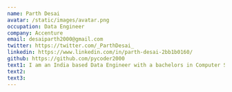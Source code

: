 ```yaml
---
name: Parth Desai
avatar: /static/images/avatar.png
occupation: Data Engineer
company: Accenture
email: desaiparth2000@gmail.com
twitter: https://twitter.com/_ParthDesai_
linkedin: https://www.linkedin.com/in/parth-desai-2bb1b0160/
github: https://github.com/pycoder2000
text1: I am an India based Data Engineer with a bachelors in Computer Science. I am passionate about Data Science and Automation. I am also fascinated with Mathematics and wish to make a career out of it someday.
text2:
text3:
---
```

